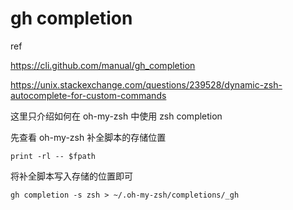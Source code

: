 # gh completion

ref

https://cli.github.com/manual/gh_completion

https://unix.stackexchange.com/questions/239528/dynamic-zsh-autocomplete-for-custom-commands

这里只介绍如何在 oh-my-zsh 中使用 zsh completion 

先查看 oh-my-zsh 补全脚本的存储位置

```
print -rl -- $fpath
```

将补全脚本写入存储的位置即可

```
gh completion -s zsh > ~/.oh-my-zsh/completions/_gh
```

